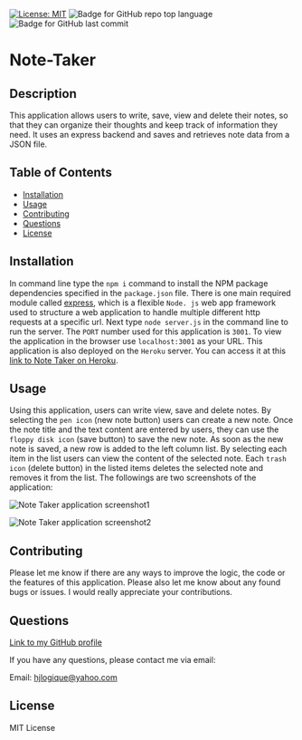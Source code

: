 
[![License: MIT](https://img.shields.io/badge/License-MIT-yellow.svg)](https://opensource.org/licenses/MIT) ![Badge for GitHub repo top language](https://img.shields.io/github/languages/top/hjlogique/Note-Taker?style=flat&logo=appveyor) ![Badge for GitHub last commit](https://img.shields.io/github/last-commit/hjlogique/Note-Taker?style=flat&logo=appveyor)
  
# Note-Taker


  ## Description 
  
  This application allows users to write, save, view and delete their notes, so that they can organize their thoughts and keep track of information they need. It uses an express backend and saves and retrieves note data from a JSON file.

  ## Table of Contents
  * [Installation](#installation)
  * [Usage](#usage)
  * [Contributing](#contributing)
  * [Questions](#questions)
  * [License](#license)
  
  ## Installation
  
  In command line type the `npm i` command to install the NPM package dependencies specified in the `package.json` file. There is one main required module called [express](https://www.npmjs.com/package/express), which is a flexible `Node. js` web app framework used to structure a web application to handle multiple different http requests at a specific url. 
  Next type `node server.js` in the command line to run the server. The `PORT` number used for this application is `3001`. To view the application in the browser use `localhost:3001` as your URL. This application is also deployed on the `Heroku` server. You can access it at this [link to Note Taker on Heroku](https://glacial-wildwood-15051.herokuapp.com).
  
  ## Usage 
  
  Using this application, users can write view, save and delete notes. By selecting the `pen icon` (new note button) users can create a new note. Once the note title and the text content are entered by users, they can use the `floppy disk icon` (save button) to save the new note. As soon as the new note is saved, a new row is added to the left column list. By selecting each item in the list users can view the content of the selected note. Each `trash icon` (delete button) in the listed items deletes the selected note and removes it from the list. The followings are two screenshots of the application:

![Note Taker application screenshot1](/screenshot/screenshot1.png)

![Note Taker application screenshot2](/screenshot/screenshot2.png)
 
  ## Contributing
  
  Please let me know if there are any ways to improve the logic, the code or the features of this application. Please also let me know about any found bugs or issues. I would really appreciate your contributions.
  
  ## Questions
  
  [Link to my GitHub profile](https://github.com/hjlogique)

  If you have any questions, please contact me via email:
  
  Email: hjlogique@yahoo.com
  
  ## License
  
  MIT License